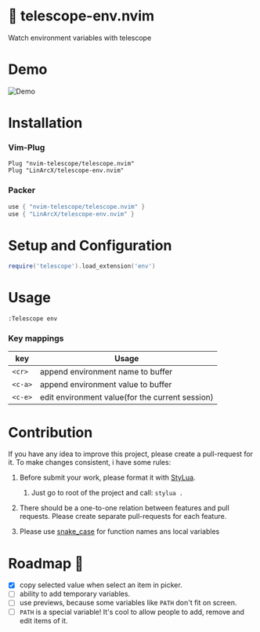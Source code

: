 # :telescope: telescope-env.nvim

Watch environment variables with telescope

# Demo

![Demo](https://user-images.githubusercontent.com/10884422/148600299-b318fe61-93f5-45dd-bea3-31b19426390a.gif)

# Installation

### Vim-Plug

```viml
Plug "nvim-telescope/telescope.nvim"
Plug "LinArcX/telescope-env.nvim"
```

### Packer

```lua
use { "nvim-telescope/telescope.nvim" }
use { "LinArcX/telescope-env.nvim" }
```

# Setup and Configuration

```lua
require('telescope').load_extension('env')
```

# Usage
`:Telescope env`

### Key mappings
| key     | Usage                                           |
|---------|-------------------------------------------------|
| `<cr>`  | append environment name to buffer               |
| `<c-a>` | append environment value to buffer              |
| `<c-e>` | edit environment value(for the current session) |


# Contribution
If you have any idea to improve this project, please create a pull-request for it. To make changes consistent, i have some rules:
1. Before submit your work, please format it with [StyLua](https://github.com/JohnnyMorganz/StyLua).
    1. Just go to root of the project and call: `stylua .`

2. There should be a one-to-one relation between features and pull requests. Please create separate pull-requests for each feature.
3. Please use [snake_case](https://en.wikipedia.org/wiki/Snake_case) for function names ans local variables

# Roadmap :blue_car:
- [x] copy selected value when select an item in picker.
- [ ] ability to add temporary variables.
- [ ] use previews, because some variables like `PATH` don't fit on screen.
- [ ] `PATH` is a special variable! It's cool to allow people to add, remove and edit items of it.

